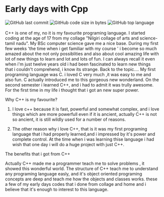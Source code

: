 # Early days with Cpp
![GitHub last commit](https://img.shields.io/github/last-commit/AbhilashTUofficial/Cpp-programming?color=magenta&label=Last%20Commit%3A&style=for-the-badge)
![GitHub code size in bytes](https://img.shields.io/github/languages/code-size/AbhilashTUofficial/Cpp-programming?color=magenta&label=Repo%20Size%3A&style=for-the-badge)
![GitHub top language](https://img.shields.io/github/languages/top/AbhilashTUofficial/Cpp-programming?color=magenta&style=for-the-badge)
<br/><br/>
C++ is one of my, no it is my favourite programing language.
I started coding at the age of 17 from my collage "Nilgiri collage of arts and science-tamil nadu".
My BSc computer science gave me a nice base. During my first few weeks 'the time when i get familiar with my course ' i become so much amazed about the not only possiblities and also about cool amazing life with lot of new things to learn and lot and lots of fun. I can always recall it even when i'm just twelve years old i had been fascinated to learn new things that i couldn't comprehend, i know its strange.
Back to the topic....
My first programing language was C. i loved C very much ,it was easy to me and also fun.
C actually introduced me to this gorgeous new wonderland. 
On the second semester i learned C++, and i had to admit it was trully awesome. For the first time in my life i thought that i got an new super power.


Why C++ is my favourite?

1.	I love c++ because it is fast, powerful and somewhat complex, and i love things which are more powerfull even if it is ancient, actually C++ is not so ancient, it is still wildly used for a number of reasons.

2.	The other reason why i love C++, that is it was my first programing language that i had properly learned,and i impressed by it's power and complete control. At the time when i was learning thise language i had wish that one day i will do a huge project with just C++.

The benefits that i got from C++

Actually C++ made me a programmer teach me to solve problems , it showed this wonderful world.
The structure of C++ teach me to understand any programing language easly, and it's object oriented programing concepts are deep and teach me how the objects and classes works. these a few of my early days codes that i done from collage and home and i believe that it's enough to interest to this language.

